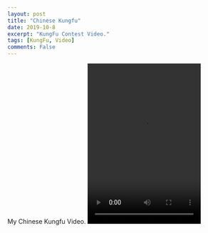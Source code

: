 ```yaml
---
layout: post
title: "Chinese Kungfu"
date: 2019-10-8
excerpt: "KungFu Contest Video."
tags: [KungFu, Video]
comments: False
---
```


My Chinese Kungfu Video.
<feature>
<video width="254" height="360" src="/assets/kungfu.mp4" controls="controls">
您的浏览器不支持 video 标签。
</video>
</feature>
